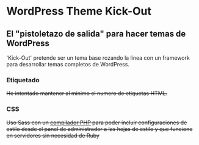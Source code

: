 # WordPress Theme Kick-Out
## El "pistoletazo de salida" para hacer temas de WordPress

'Kick-Out' pretende ser un tema base rozando la linea con un framework para desarrollar temas completos de WordPress.

### Etiquetado
~~He intentado mantener al minimo el numero de etiquetas HTML.~~

### CSS 
~~Uso Sass con un [compilador PHP](http://leafo.net/scssphp/) para poder incluir configuraciones de estilo desde el panel de administrador a las hojas de estilo y que funcione en servidores sin necesidad de Ruby~~
